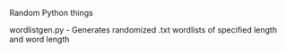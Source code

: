 
Random Python things

wordlistgen.py - Generates randomized .txt wordlists of specified length and word length
